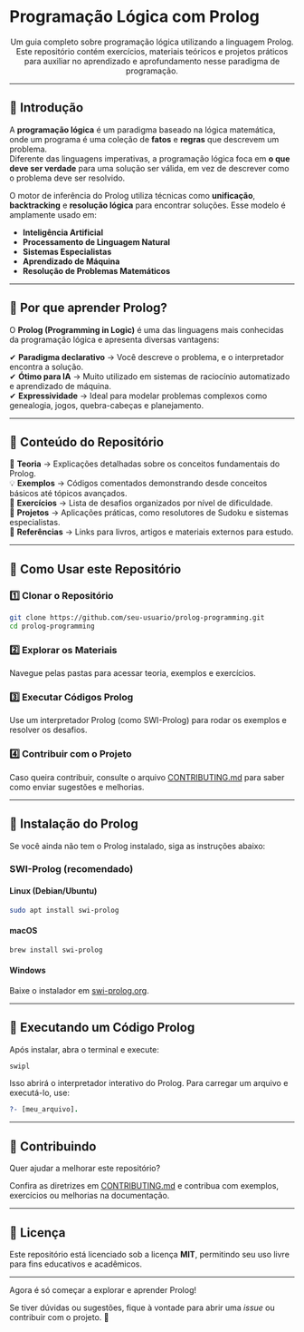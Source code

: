 # Programação Lógica com Prolog

<p align="center">
  Um guia completo sobre programação lógica utilizando a linguagem Prolog.  
  Este repositório contém exercícios, materiais teóricos e projetos práticos para auxiliar no aprendizado e aprofundamento nesse paradigma de programação.
</p>

---

## 📌 Introdução

A **programação lógica** é um paradigma baseado na lógica matemática, onde um programa é uma coleção de **fatos** e **regras** que descrevem um problema.  
Diferente das linguagens imperativas, a programação lógica foca em **o que deve ser verdade** para uma solução ser válida, em vez de descrever como o problema deve ser resolvido.  

O motor de inferência do Prolog utiliza técnicas como **unificação**, **backtracking** e **resolução lógica** para encontrar soluções. Esse modelo é amplamente usado em:  

- **Inteligência Artificial**  
- **Processamento de Linguagem Natural**  
- **Sistemas Especialistas**  
- **Aprendizado de Máquina**  
- **Resolução de Problemas Matemáticos**  

---

## 📌 Por que aprender Prolog?

O **Prolog (Programming in Logic)** é uma das linguagens mais conhecidas da programação lógica e apresenta diversas vantagens:  

✔ **Paradigma declarativo** → Você descreve o problema, e o interpretador encontra a solução.  
✔ **Ótimo para IA** → Muito utilizado em sistemas de raciocínio automatizado e aprendizado de máquina.  
✔ **Expressividade** → Ideal para modelar problemas complexos como genealogia, jogos, quebra-cabeças e planejamento.  

---

## 📌 Conteúdo do Repositório

📖 **Teoria** → Explicações detalhadas sobre os conceitos fundamentais do Prolog.  
💡 **Exemplos** → Códigos comentados demonstrando desde conceitos básicos até tópicos avançados.  
📝 **Exercícios** → Lista de desafios organizados por nível de dificuldade.  
🚀 **Projetos** → Aplicações práticas, como resolutores de Sudoku e sistemas especialistas.  
🔗 **Referências** → Links para livros, artigos e materiais externos para estudo.  

---

## 📌 Como Usar este Repositório

### 1️⃣ Clonar o Repositório  

```sh
git clone https://github.com/seu-usuario/prolog-programming.git
cd prolog-programming
```

### 2️⃣ Explorar os Materiais  

Navegue pelas pastas para acessar teoria, exemplos e exercícios.  

### 3️⃣ Executar Códigos Prolog  

Use um interpretador Prolog (como SWI-Prolog) para rodar os exemplos e resolver os desafios.  

### 4️⃣ Contribuir com o Projeto  

Caso queira contribuir, consulte o arquivo [CONTRIBUTING.md](CONTRIBUTING.md) para saber como enviar sugestões e melhorias.  

---

## 📌 Instalação do Prolog

Se você ainda não tem o Prolog instalado, siga as instruções abaixo:  

### **SWI-Prolog (recomendado)**  

#### **Linux (Debian/Ubuntu)**  
```sh
sudo apt install swi-prolog
```

#### **macOS**  
```sh
brew install swi-prolog
```

#### **Windows**  
Baixe o instalador em [swi-prolog.org](https://www.swi-prolog.org/Download.html).  

---

## 📌 Executando um Código Prolog  

Após instalar, abra o terminal e execute:  

```sh
swipl
```

Isso abrirá o interpretador interativo do Prolog. Para carregar um arquivo e executá-lo, use:  

```prolog
?- [meu_arquivo].
```

---

## 📌 Contribuindo  

Quer ajudar a melhorar este repositório?  

Confira as diretrizes em [CONTRIBUTING.md](CONTRIBUTING.md) e contribua com exemplos, exercícios ou melhorias na documentação.  

---

## 📌 Licença  

Este repositório está licenciado sob a licença **MIT**, permitindo seu uso livre para fins educativos e acadêmicos.  

---

Agora é só começar a explorar e aprender Prolog!  

Se tiver dúvidas ou sugestões, fique à vontade para abrir uma *issue* ou contribuir com o projeto. 🚀  

